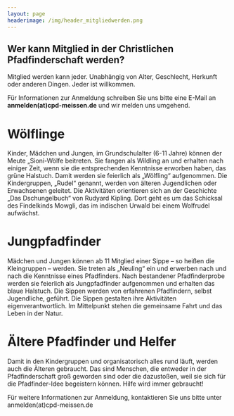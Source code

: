 ```yaml
---
layout: page
headerimage: /img/header_mitgliedwerden.png
---
```



## Wer kann Mitglied in der Christlichen Pfadfinderschaft werden?

Mitglied werden kann jeder. Unabhängig von Alter, Geschlecht, Herkunft oder anderen Dingen. Jeder ist willkommen.


Für Informationen zur Anmeldung schreiben Sie uns bitte eine E-Mail an **anmelden(at)cpd-meissen.de** und wir melden uns umgehend.

# W&ouml;lflinge

Kinder, M&auml;dchen und Jungen, im Grundschulalter (6-11 Jahre) k&ouml;nnen der Meute „Sioni-W&ouml;lfe beitreten. 
Sie fangen als Wildling an und erhalten nach einiger Zeit, wenn sie die entsprechenden Kenntnisse erworben haben, 
das grüne Halstuch. Damit werden sie feierlich als „W&ouml;lfling“ aufgenommen. Die Kindergruppen, „Rudel“ ge­nannt, 
werden von &auml;lteren Jugendlichen oder Erwachsenen geleitet. Die Aktivit&auml;ten orientieren sich an der Geschichte 
„Das Dschungelbuch“ von Rudyard Kipling. Dort geht es um das Schicksal des Findelkinds Mowgli, das im indischen 
Urwald bei einem Wolfrudel aufw&auml;chst.


# Jungpfadfinder

Mädchen und Jungen können ab 11 Mitglied einer Sippe – so heißen die Kleingrup­pen – werden. Sie treten als „Neuling“ 
ein und erwerben nach und nach die Kennt­nisse eines Pfadfinders. Nach bestandener Pfadfinderprobe werden sie feierlich 
als Jungpfadfinder aufgenommen und erhalten das blaue Halstuch. Die Sippen werden von erfahrenen Pfadfindern, selbst 
Jugendliche, geführt. Die Sippen gestalten ihre Aktivitäten eigenverantwortlich. Im Mittelpunkt stehen die gemeinsame 
Fahrt und das Leben in der Natur.


# Ältere Pfadfinder und Helfer

Damit in den Kindergruppen und organisatorisch alles rund läuft, werden auch die Älteren gebraucht. Das sind Menschen, 
die entweder in der Pfadfinderschaft groß geworden sind oder die dazustoßen, weil sie sich für die Pfadfinder-Idee 
begeistern können. Hilfe wird immer gebraucht!



Für weitere Informationen zur Anmeldung, kontaktieren Sie uns bitte unter anmelden(at)cpd-meissen.de